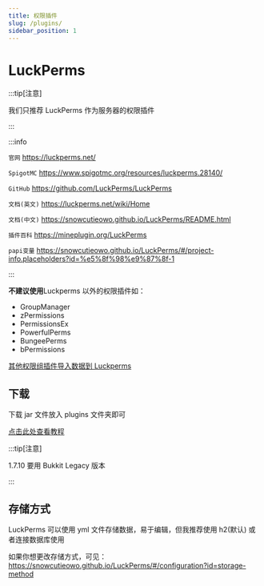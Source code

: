 ```yaml
---
title: 权限插件
slug: /plugins/
sidebar_position: 1
---
```


# LuckPerms

:::tip[注意]

我们只推荐 LuckPerms 作为服务器的权限插件

:::

:::info

`官网` https://luckperms.net/

`SpigotMC` https://www.spigotmc.org/resources/luckperms.28140/

`GitHub` https://github.com/LuckPerms/LuckPerms

`文档(英文)` https://luckperms.net/wiki/Home

`文档(中文)` https://snowcutieowo.github.io/LuckPerms/README.html

`插件百科` https://mineplugin.org/LuckPerms

`papi变量` https://snowcutieowo.github.io/LuckPerms/#/project-info.placeholders?id=%e5%8f%98%e9%87%8f-1

:::

**不建议使用**Luckperms 以外的权限插件如：

- GroupManager
- zPermissions
- PermissionsEx
- PowerfulPerms
- BungeePerms
- bPermissions

[其他权限组插件导入数据到 Luckperms](https://snowcutieowo.github.io/LuckPerms/#/how-to.migrate-from-other-plugins)

## 下载

下载 jar 文件放入 plugins 文件夹即可

[点击此处查看教程](https://snowcutieowo.github.io/LuckPerms/#/install-on-a-single-server)

:::tip[注意]

1.7.10 要用 Bukkit Legacy 版本

:::

## 存储方式

LuckPerms 可以使用 yml 文件存储数据，易于编辑，但我推荐使用 h2(默认) 或者连接数据库使用

如果你想更改存储方式，可见：https://snowcutieowo.github.io/LuckPerms/#/configuration?id=storage-method
